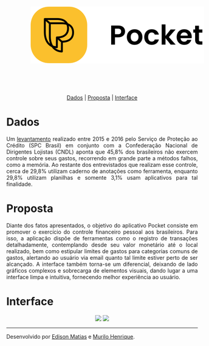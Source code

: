 <p align="center">
  <img src="extended-logo.svg" alt="Pocket" style="padding: 64px"/>
</p>

<p align="center">
  <a href="#dados">Dados</a> |
  <a href="#proposta">Proposta</a> |
  <a href="#interface">Interface</a>
</p>

# Dados
<p align="justify"> Um <a href="https://www.spcbrasil.org.br/uploads/st_imprensa/release_educacao_financeira_v7.pdf">levantamento</a> realizado entre 2015 e 2016 pelo Serviço de Proteção ao Crédito (SPC Brasil) em conjunto com a Confederação Nacional de Dirigentes Lojistas (CNDL) aponta que 45,8% dos brasileiros não exercem controle sobre seus gastos, recorrendo em grande parte a métodos falhos, como a memória. Ao restante dos entrevistados que realizam esse controle, cerca de 29,8% utilizam caderno de anotações como ferramenta, enquanto 29,8% utilizam planilhas e somente 3,1% usam aplicativos para tal finalidade. </p>

# Proposta
<p align="justify"> Diante dos fatos apresentados, o objetivo do aplicativo Pocket consiste em promover o exercício do controle financeiro pessoal aos brasileiros. Para isso, a aplicação dispõe de ferramentas como o registro de transações detalhadamente, contemplando desde seu valor monetário até o local realizado, bem como estipular limites de gastos para categorias comuns de gastos, alertando ao usuário via email quanto tal limite estiver perto de ser alcançado. A interface também torna-se um diferencial, deixando de lado gráficos complexos e sobrecarga de elementos visuais, dando lugar a uma interface limpa e intuitiva, fornecendo melhor experiência ao usuário. </p>

# Interface
<p align="center">
  <img src="https://bit.ly/3dF1vAr" height="720" />
  <img src="https://bit.ly/3ypDUvC" height="720" />
</p>

<hr>
Desenvolvido por <a href="https://github.com/ej0733">Edison Matias</a> e <a href="https://github.com/murilo9">Murilo Henrique</a>.
